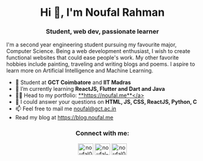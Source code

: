 <h1 align="center">Hi 👋, I'm Noufal Rahman</h1>
<h3 align="center">Student, web dev, passionate learner</h3>

I'm a second year engineering student pursuing my favourite major, Computer Science. Being a web development enthusiast, I wish to create functional websites that could ease people's work. My other favorite hobbies include painting, traveling and writing blogs and poems. I aspire to learn more on Artificial Intelligence and Machine Learning.

- 🌱 Student at **GCT Coimbatore** and **IIT Madras**
- 🌱 I’m currently learning **ReactJS, Flutter and Dart and Java**
- 👨‍💻 Head to my portfolio: <a href="https://noufal.me" target="_blank">**https://noufal.me**</a>
- 💬 I could answer your questions on **HTML, JS, CSS, ReactJS, Python, C**
- 📫 Feel free to mail me [noufal@gct.ac.in](mailto:noufal@gct.ac.in)
- Read my blog at <a href="https://blog.noufal.me" target="_blank">https://blog.noufal.me</a>

<h3 align="center">Connect with me:</h3>
<p align="center">
<a href="https://twitter.com/_iam_noufal" target="blank"><img align="center" src="https://raw.githubusercontent.com/rahuldkjain/github-profile-readme-generator/master/src/images/icons/Social/twitter.svg" alt="noufal0024" height="30" width="40" /></a>
<a href="https://linkedin.com/in/iamnoufal" target="blank"><img align="center" src="https://raw.githubusercontent.com/rahuldkjain/github-profile-readme-generator/master/src/images/icons/Social/linked-in-alt.svg" alt="noufal-rahman" height="30" width="40" /></a>
<a href="https://instagram.com/_iam_noufal" target="blank"><img align="center" src="https://raw.githubusercontent.com/rahuldkjain/github-profile-readme-generator/master/src/images/icons/Social/instagram.svg" alt="noufal0024" height="30" width="40" /></a>
</p>
